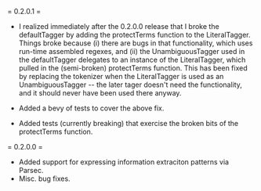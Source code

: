 = 0.2.0.1 =

 - I realized immediately after the 0.2.0.0 release that I broke the
	defaultTagger by adding the protectTerms function to the
	LiteralTagger.  Things broke because (i) there are bugs in that
	functionality, which uses run-time assembled regexes, and (ii) the
	UnambiguousTagger used in the defaultTagger delegates to an instance
	of the LiteralTagger, which pulled in the (semi-broken) protectTerms
	function.  This has been fixed by replacing the tokenizer when the
	LiteralTagger is used as an UnambiguousTagger -- the later tager
	doesn't need the functionality, and it should never have been used
	there anyway.

 - Added a bevy of tests to cover the above fix.

 - Added tests (currently breaking) that exercise the broken bits of
   the protectTerms function.

= 0.2.0.0 =

 - Added support for expressing information extraciton patterns via Parsec.
 - Misc. bug fixes.
